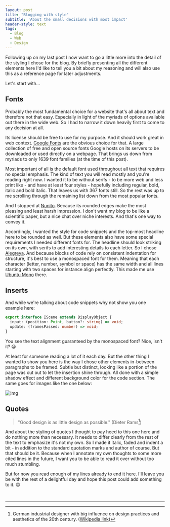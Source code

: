 ```yaml
---
layout: post
title: "Blogging with style"
subtitle: 'About the small decisions with most impact'
header-style: text
tags:
  - Blog
  - Web
  - Design
---
```


Following up on my last post I now want to go a little more into the detail of the styling I chose for the blog. By briefly presenting all the different elements here I'd like to tell you a bit about my reasoning and will also use this as a reference page for later adjustments.

Let's start with...

## Fonts

Probably the most fundamental choice for a website that's all about text and therefore not that easy. Especially in light of the myriads of options available out there in the wide web. So I had to narrow it down heavily first to come to any decision at all.

Its license should be free to use for my purpose. And it should work great in web context. [Google Fonts](https://fonts.google.com/) are the obvious choice for that. A large collection of free and open source fonts Google hosts on its servers to be downloaded or used directly on a webpage. That brings us down from myriads to only 1639 font families (at the time of this post).

Most important of all is the default font used throughout all text that requires no special emphasis. The kind of text you will read mostly and you're reading right now. I wanted it to be without serifs - to be more web and less print like - and have at least four styles - hopefully including regular, bold, italic and bold italic. That leaves us with 367 fonts still. So the rest was up to me scrolling through the remaining list down from the most popular fonts.

And I stopped at [Nunito](https://fonts.google.com/specimen/Nunito). Because its rounded edges make the most pleasing and least harsh impression. I don't want my blog to be like a scientific paper, but a nice chat over niche interests. And that's one way to convey it.

Accordingly, I wanted the style for code snippets and the top-most headline here to be rounded as well. But these elements also have some special requirements I needed different fonts for. The headline should look striking on its own, with serifs to add interesting details to each letter. So I chose [Alegreya](https://fonts.google.com/specimen/Alegreya). And because blocks of code rely on consistent indentation for structure, it's best to use a monospaced font for them. Meaning that each character (letter, number, symbol or space) has the same width and all lines starting with two spaces for instance align perfectly. This made me use [Ubuntu Mono](https://fonts.google.com/specimen/Ubuntu+Mono) there.

## Inserts

And while we're talking about code snippets why not show you one example here:

```typescript
export interface IScene extends DisplayObject {
  input: (position: Point, button?: string) => void;
  update: (framesPassed: number) => void;
}
```

You see the text alignment guaranteed by the monospaced font? Nice, isn't it? :grinning:

At least for someone reading a lot of it each day. But the other thing I wanted to show you here is the way I chose other elements in-between paragraphs to be framed. Subtle but distinct, looking like a portion of the page was cut out to let the insertion shine through. All done with a simple shadow effect and different background color for the code section. The same goes for images like the one below:

![img](/blog/img/bg-about.jpg)

## Quotes

> "Good design is as little design as possible." (Dieter Rams[^drams])

And about the styling of quotes I thought to pay heed to this one here and do nothing more than necessary. It needs to differ clearly from the rest of the text to emphasize it's not my own. So I made it italic, faded and indent a bit - in addition to the standard quotation marks and author of course. But that should be it. Because when I annotate my own thoughts to some more cited lines in the future, I want you to be able to read it over without too much stumbling.

But for now you read enough of my lines already to end it here. I'll leave you be with the rest of a delightful day and hope this post could add something to it. :blush:

<br>

---
[^drams]: German industrial designer with big influence on design practices and aesthetics of the 20th century. ([Wikipedia link](https://en.wikipedia.org/wiki/Dieter_Rams))
